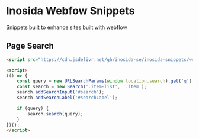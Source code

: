 
# Inosida Webfow Snippets

Snippets built to enhance sites built with webflow


## Page Search

```html
<script src="https://cdn.jsdelivr.net/gh/inosida-se/inosida-snippets/webflow/fadeModal.js" crossorigin="anonymous"></script>

<script>
(() => {
    const query = new URLSearchParams(window.location.search).get('q');
    const search = new Search('.item-list', '.item');
    search.addSearchInput('#search');
    search.addSearchLabel('#searchLabel');

    if (query) {
        search.search(query);
    }
})();
</script>
```

